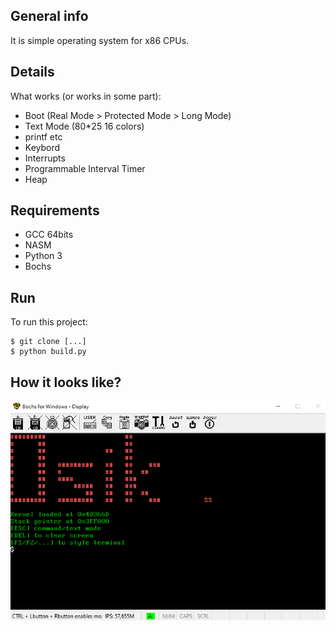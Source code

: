 ## General info
It is simple operating system for x86 CPUs.
	
## Details
What works (or works in some part):
* Boot (Real Mode > Protected Mode > Long Mode)
* Text Mode (80*25 16 colors)
* printf etc
* Keybord
* Interrupts
* Programmable Interval Timer
* Heap

## Requirements
* GCC 64bits
* NASM
* Python 3
* Bochs

## Run
To run this project:

```
$ git clone [...]
$ python build.py
```

## How it looks like?

<img src="https://github.com/sebastiansiedlarz409/Osik/blob/master/s1.png"/>